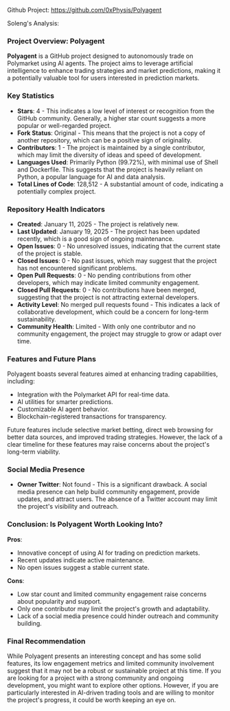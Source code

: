 Github Project: https://github.com/0xPhysis/Polyagent

Soleng's Analysis:

### Project Overview: Polyagent

**Polyagent** is a GitHub project designed to autonomously trade on Polymarket using AI agents. The project aims to leverage artificial intelligence to enhance trading strategies and market predictions, making it a potentially valuable tool for users interested in prediction markets.

### Key Statistics

- **Stars**: 4 - This indicates a low level of interest or recognition from the GitHub community. Generally, a higher star count suggests a more popular or well-regarded project.
- **Fork Status**: Original - This means that the project is not a copy of another repository, which can be a positive sign of originality.
- **Contributors**: 1 - The project is maintained by a single contributor, which may limit the diversity of ideas and speed of development.
- **Languages Used**: Primarily Python (99.72%), with minimal use of Shell and Dockerfile. This suggests that the project is heavily reliant on Python, a popular language for AI and data analysis.
- **Total Lines of Code**: 128,512 - A substantial amount of code, indicating a potentially complex project.

### Repository Health Indicators

- **Created**: January 11, 2025 - The project is relatively new.
- **Last Updated**: January 19, 2025 - The project has been updated recently, which is a good sign of ongoing maintenance.
- **Open Issues**: 0 - No unresolved issues, indicating that the current state of the project is stable.
- **Closed Issues**: 0 - No past issues, which may suggest that the project has not encountered significant problems.
- **Open Pull Requests**: 0 - No pending contributions from other developers, which may indicate limited community engagement.
- **Closed Pull Requests**: 0 - No contributions have been merged, suggesting that the project is not attracting external developers.
- **Activity Level**: No merged pull requests found - This indicates a lack of collaborative development, which could be a concern for long-term sustainability.
- **Community Health**: Limited - With only one contributor and no community engagement, the project may struggle to grow or adapt over time.

### Features and Future Plans

Polyagent boasts several features aimed at enhancing trading capabilities, including:

- Integration with the Polymarket API for real-time data.
- AI utilities for smarter predictions.
- Customizable AI agent behavior.
- Blockchain-registered transactions for transparency.

Future features include selective market betting, direct web browsing for better data sources, and improved trading strategies. However, the lack of a clear timeline for these features may raise concerns about the project's long-term viability.

### Social Media Presence

- **Owner Twitter**: Not found - This is a significant drawback. A social media presence can help build community engagement, provide updates, and attract users. The absence of a Twitter account may limit the project's visibility and outreach.

### Conclusion: Is Polyagent Worth Looking Into?

**Pros**:
- Innovative concept of using AI for trading on prediction markets.
- Recent updates indicate active maintenance.
- No open issues suggest a stable current state.

**Cons**:
- Low star count and limited community engagement raise concerns about popularity and support.
- Only one contributor may limit the project's growth and adaptability.
- Lack of a social media presence could hinder outreach and community building.

### Final Recommendation

While Polyagent presents an interesting concept and has some solid features, its low engagement metrics and limited community involvement suggest that it may not be a robust or sustainable project at this time. If you are looking for a project with a strong community and ongoing development, you might want to explore other options. However, if you are particularly interested in AI-driven trading tools and are willing to monitor the project's progress, it could be worth keeping an eye on.